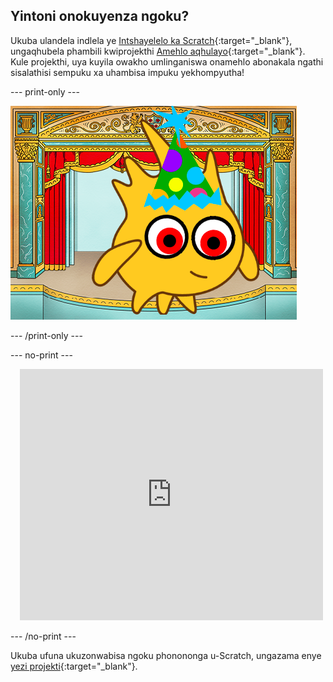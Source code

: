 ## Yintoni onokuyenza ngoku?

Ukuba ulandela indlela ye [Intshayelelo ka Scratch](https://projects.raspberrypi.org/en/pathways/scratch-intro){:target="_blank"}, ungaqhubela phambili kwiprojekthi [Amehlo aqhulayo](https://projects.raspberrypi.org/en/projects/silly-eyes){:target="_blank"}. Kule projekthi, uya kuyila owakho umlinganiswa onamehlo abonakala ngathi sisalathisi sempuku xa uhambisa impuku yekhompyutha!

--- print-only ---

![Iprojekthi 'yamehlo aqhulayo'.](images/googly-eye-character.png)

--- /print-only ---

--- no-print ---

<div class="scratch-preview" style="margin-left: 15px;">
  <iframe allowtransparency="true" width="485" height="402" src="https://scratch.mit.edu/projects/embed/495141114/?autostart=false" frameborder="0"></iframe>
</div>

--- /no-print ---

Ukuba ufuna ukuzonwabisa ngoku phonononga u-Scratch, ungazama enye [yezi projekti](https://projects.raspberrypi.org/en/projects?software%5B%5D=scratch&curriculum%5B%5D=%201){:target="_blank"}.